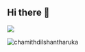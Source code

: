 ## Hi there 👋

![](https://komarev.com/ghpvc/?username=nipunidmd)

<p><img align="left" src="https://github-readme-stats.vercel.app/api/top-langs?username=chamithdilshantharuka&show_icons=true&locale=en&layout=compact" alt="chamithdilshantharuka" /></p>

<!--
**nipunidmd/nipunidmd** is a ✨ _special_ ✨ repository because its `README.md` (this file) appears on your GitHub profile.

Here are some ideas to get you started:

- 🔭 I’m currently working on ...
- 🌱 I’m currently learning ...
- 👯 I’m looking to collaborate on ...
- 🤔 I’m looking for help with ...
- 💬 Ask me about ...
- 📫 How to reach me: ...
- 😄 Pronouns: ...
- ⚡ Fun fact: ...
-->
